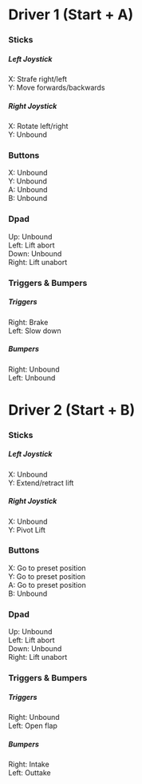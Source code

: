 # Driver 1 (Start + A)

### Sticks
##### Left Joystick
X: Strafe right/left\
Y: Move forwards/backwards
##### Right Joystick
X: Rotate left/right\
Y: Unbound

### Buttons
X: Unbound\
Y: Unbound\
A: Unbound\
B: Unbound

### Dpad
Up: Unbound\
Left: Lift abort\
Down: Unbound\
Right: Lift unabort

### Triggers & Bumpers
##### Triggers
Right: Brake\
Left: Slow down
##### Bumpers
Right: Unbound\
Left: Unbound


# Driver 2 (Start + B)

### Sticks
##### Left Joystick
X: Unbound\
Y: Extend/retract lift
##### Right Joystick
X: Unbound\
Y: Pivot Lift

### Buttons
X: Go to preset position\
Y: Go to preset position\
A: Go to preset position\
B: Unbound

### Dpad
Up: Unbound\
Left: Lift abort\
Down: Unbound\
Right: Lift unabort

### Triggers & Bumpers
##### Triggers
Right: Unbound\
Left: Open flap
##### Bumpers
Right: Intake\
Left: Outtake